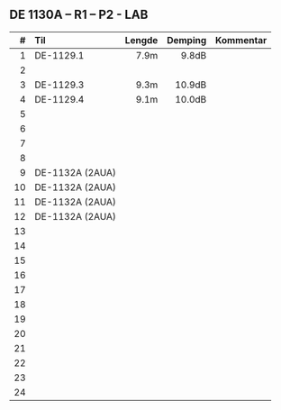 ## DE 1130A – R1 – P2 - LAB

|  #  |        Til       |Lengde|Demping|Kommentar|
|----:|:-----------------|-----:|------:|:--------|
|    1|DE-1129.1         |  7.9m|  9.8dB|         |
|    2|                  |      |       |         |
|    3|DE-1129.3         |  9.3m| 10.9dB|         |
|    4|DE-1129.4         |  9.1m| 10.0dB|         |
|    5|                  |      |       |         |
|    6|                  |      |       |         |
|    7|                  |      |       |         |
|    8|                  |      |       |         |
|    9|DE-1132A (2AUA)   |      |       |         |
|   10|DE-1132A (2AUA)   |      |       |         |
|   11|DE-1132A (2AUA)   |      |       |         |
|   12|DE-1132A (2AUA)   |      |       |         |
|   13|                  |      |       |         |
|   14|                  |      |       |         |
|   15|                  |      |       |         |
|   16|                  |      |       |         |
|   17|                  |      |       |         |
|   18|                  |      |       |         |  
|   19|                  |      |       |         |
|   20|                  |      |       |         |
|   21|                  |      |       |         |
|   22|                  |      |       |         |
|   23|                  |      |       |         |
|   24|                  |      |       |         |